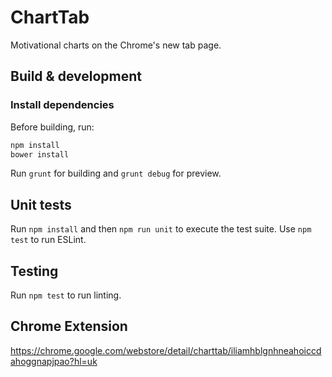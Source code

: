 # ChartTab

Motivational charts on the Chrome's new tab page.

## Build & development

### Install dependencies

Before building, run:

```bash
npm install
bower install
```

Run `grunt` for building and `grunt debug` for preview.

## Unit tests

Run `npm install` and then `npm run unit` to execute the test suite. Use `npm test` to run ESLint.

## Testing

Run `npm test` to run linting.

## Chrome Extension

https://chrome.google.com/webstore/detail/charttab/iliamhblgnhneahoiccdahoggnapjpao?hl=uk
